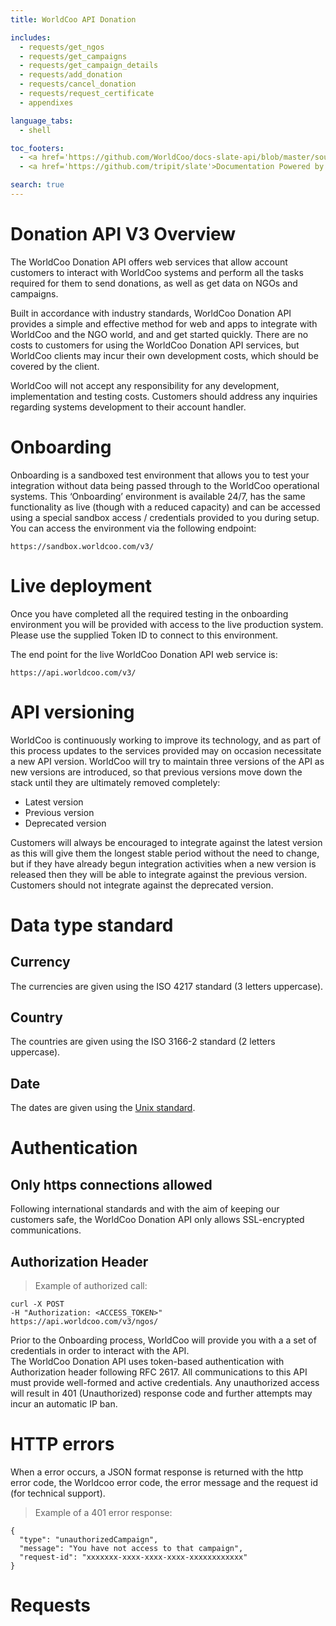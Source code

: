 ```yaml
---
title: WorldCoo API Donation

includes:
  - requests/get_ngos
  - requests/get_campaigns
  - requests/get_campaign_details
  - requests/add_donation
  - requests/cancel_donation
  - requests/request_certificate
  - appendixes

language_tabs:
  - shell

toc_footers:
  - <a href='https://github.com/WorldCoo/docs-slate-api/blob/master/source/index.html.md#donation-api-v3-overview' target='_blank'>See on Github</a>
  - <a href='https://github.com/tripit/slate'>Documentation Powered by Slate</a>

search: true
---
```


# Donation API V3 Overview

The WorldCoo Donation API offers web services that allow account customers to interact with WorldCoo systems and perform all the tasks required for them to send donations, as well as get data on NGOs and campaigns.

Built in accordance with industry standards, WorldCoo Donation API provides a simple and effective method for web and apps to integrate with WorldCoo and the NGO world, and and get started quickly. There are no costs to customers for using the WorldCoo Donation API services, but WorldCoo clients may incur their own development costs, which should be covered by the client.

WorldCoo will not accept any responsibility for any development, implementation and testing costs. Customers should address any inquiries regarding systems development to their account handler.


# Onboarding

Onboarding is a sandboxed test environment that allows you to test your integration without data being passed through to the WorldCoo operational systems. This ‘Onboarding’ environment is available 24/7, has the same functionality as live (though with a reduced capacity) and can be accessed using a special sandbox access / credentials provided to you during setup. You can access the environment via the following endpoint:

`https://sandbox.worldcoo.com/v3/`


# Live deployment

Once you have completed all the required testing in the onboarding environment you will be provided with access to the live production system. Please use the supplied Token ID to connect to this environment.

The end point for the live WorldCoo Donation API web service is:

`https://api.worldcoo.com/v3/`


# API versioning

WorldCoo is continuously working to improve its technology, and as part of this process updates to the services provided may on occasion necessitate a new API version. WorldCoo will try to maintain three versions of the API as new versions are introduced, so that previous versions move down the stack until they are ultimately removed completely:

*	Latest version
*	Previous version
*	Deprecated version

Customers will always be encouraged to integrate against the latest version as this will give them the longest stable period without the need to change, but if they have already begun integration activities when a new version is released then they will be able to integrate against the previous version. Customers should not integrate against the deprecated version.

# Data type standard

## <a name="currency-standar"></a>Currency
The currencies are given using the ISO 4217 standard (3 letters uppercase).

## <a name="country-standar"></a>Country
The countries are given using the ISO 3166-2 standard (2 letters uppercase).

## <a name="date-standar"></a>Date
The dates are given using the [Unix standard](https://en.wikipedia.org/wiki/Unix_time).

# Authentication

## Only https connections allowed

Following international standards and with the aim of keeping our customers safe, the WorldCoo Donation API only allows SSL-encrypted communications.

## Authorization Header

> Example of authorized call:

```shell
curl -X POST
-H "Authorization: <ACCESS_TOKEN>"
https://api.worldcoo.com/v3/ngos/
```

<aside class="success">
Prior to the Onboarding process, WorldCoo will provide you with a a set of credentials in order to interact with the API.
</aside>
The WorldCoo Donation API uses token-based authentication with Authorization header following RFC 2617. All communications to this API must provide well-formed and active credentials. Any unauthorized access will result in 401 (Unauthorized) response code and further attempts may incur an automatic IP ban.

<a name="errors-response-reference"></a>

# HTTP errors

When a error occurs, a JSON format response is returned with the http error code, the Worldcoo error code, the error message and the request id (for technical support).

> Example of a 401 error response:

```shell
{
  "type": "unauthorizedCampaign",
  "message": "You have not access to that campaign",
  "request-id": "xxxxxxx-xxxx-xxxx-xxxx-xxxxxxxxxxxx"
}
```

# Requests

